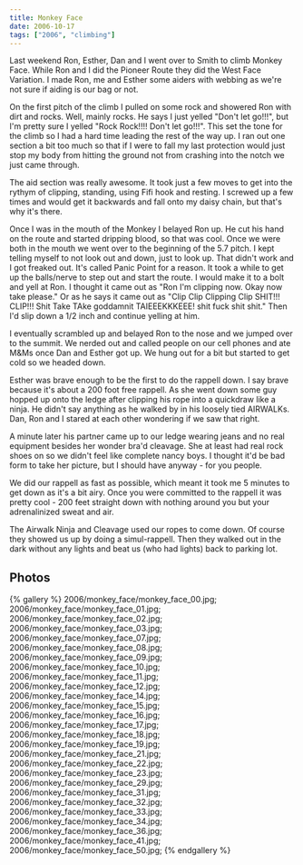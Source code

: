 ```yaml
---
title: Monkey Face
date: 2006-10-17
tags: ["2006", "climbing"]
---
```

Last weekend Ron, Esther, Dan and I went over to Smith to climb Monkey Face.  While Ron and I did the Pioneer Route they did the West Face Variation.  I made Ron, me and Esther some aiders with webbing as we're not sure if aiding is our bag or not.

On the first pitch of the climb I pulled on some rock and showered Ron with dirt and rocks.  Well, mainly rocks.  He says I just yelled "Don't let go!!!", but I'm pretty sure I yelled "Rock Rock!!!! Don't let go!!!".  This set the tone for the climb so I had a hard time leading the rest of the way up.  I ran out one section a bit too much so that if I were to fall my last protection would just stop my body from hitting the ground not from crashing into the notch we just came through.

The aid section was really awesome.  It took just a few moves to get into the rythym of clipping, standing, using Fifi hook and resting.  I screwed up a few times and would get it backwards and fall onto my daisy chain, but that's why it's there.

Once I was in the mouth of the Monkey I belayed Ron up.  He cut his hand on the route and started dripping blood, so that was cool.  Once we were both in the mouth we went over to the beginning of the 5.7 pitch. I kept telling myself to not look out and down, just to look up.  That didn't work and I got freaked out.  It's called Panic Point for a reason.
It took a while to get up the balls/nerve to step out and start the route. I would make it to a bolt and yell at Ron.  I thought it came out as "Ron I'm clipping now.  Okay now take please." Or as he says it came out as "Clip Clip Clipping Clip SHIT!!! CLIP!!!  Shit Take TAke goddamnit  TAIEEEKKKEEE!  shit fuck shit shit."  Then I'd slip down a 1/2 inch and continue yelling at him.


I eventually scrambled up and belayed Ron to the nose and we jumped over to the summit.  We nerded out and called people on our cell phones and ate M&Ms once Dan and Esther got up.  We hung out for a bit but started to get cold so we headed down.

Esther was brave enough to be the first to do the rappell down.  I say brave because it's about a 200 foot free rappell.  As she went down some guy hopped up onto the ledge after clipping his rope into a quickdraw like a ninja.  He didn't say anything as he walked by in his loosely tied AIRWALKs.  Dan, Ron and I stared at each other wondering if we saw that right.

A minute later his partner came up to our ledge wearing jeans and no real equipment besides her wonder bra'd cleavage.  She at least had real rock shoes on so we didn't feel like complete nancy boys.  I thought it'd be bad form to take her picture, but I should have anyway - for you people.

We did our rappell as fast as possible, which meant it took me 5 minutes to get down as it's a bit airy.  Once you were committed to the rappell it was pretty cool - 200 feet straight down with nothing around you but your adrenalinized sweat and air.

The Airwalk Ninja and Cleavage used our ropes to come down.  Of course they showed us up by doing a simul-rappell.  Then they walked out in the dark without any lights and beat us (who had lights) back to parking lot.


## Photos 

{% gallery %} 
2006/monkey_face/monkey_face_00.jpg;
2006/monkey_face/monkey_face_01.jpg;
2006/monkey_face/monkey_face_02.jpg;
2006/monkey_face/monkey_face_03.jpg;
2006/monkey_face/monkey_face_07.jpg;
2006/monkey_face/monkey_face_08.jpg;
2006/monkey_face/monkey_face_09.jpg;
2006/monkey_face/monkey_face_10.jpg;
2006/monkey_face/monkey_face_11.jpg;
2006/monkey_face/monkey_face_12.jpg;
2006/monkey_face/monkey_face_14.jpg;
2006/monkey_face/monkey_face_15.jpg;
2006/monkey_face/monkey_face_16.jpg;
2006/monkey_face/monkey_face_17.jpg;
2006/monkey_face/monkey_face_18.jpg;
2006/monkey_face/monkey_face_19.jpg;
2006/monkey_face/monkey_face_21.jpg;
2006/monkey_face/monkey_face_22.jpg;
2006/monkey_face/monkey_face_23.jpg;
2006/monkey_face/monkey_face_29.jpg;
2006/monkey_face/monkey_face_31.jpg;
2006/monkey_face/monkey_face_32.jpg;
2006/monkey_face/monkey_face_33.jpg;
2006/monkey_face/monkey_face_34.jpg;
2006/monkey_face/monkey_face_36.jpg;
2006/monkey_face/monkey_face_41.jpg;
2006/monkey_face/monkey_face_50.jpg;
{% endgallery %}
